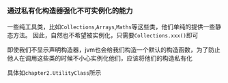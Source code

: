 ### 通过私有化构造器强化不可实例化的能力

一些纯工具类，比如`Collections`,`Arrays`,`Maths`等这些类，他们单纯的提供一些静态方法。
因此，自然也不希望被实例化，只需要`Collections.xxx()`即可

即使我们不显示声明构造器，jvm也会给我们构造一个默认的构造函数，为了防止
他人在调用这些类的时候不小心实例化他们，应该将他们的构造私有化

具体如`chapter2.UtilityClass`所示